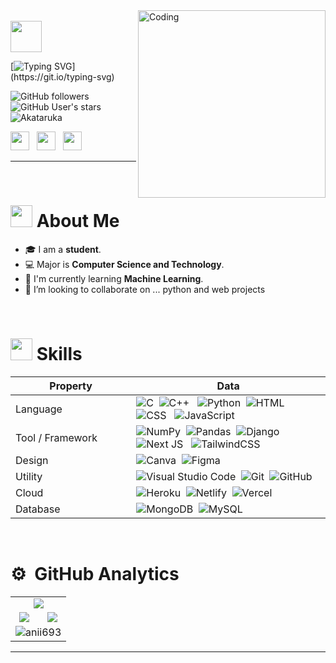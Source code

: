 <img align="right" alt="Coding" width="300" src="https://cdn.dribbble.com/users/1277312/screenshots/14733298/media/39b1045e593737587dd60e42c8422d1f.gif" >
<br align="left">
<img  src="https://raw.githubusercontent.com/MartinHeinz/MartinHeinz/master/wave.gif" width="50px" height="50px" /> 

[![Typing SVG](https://readme-typing-svg.herokuapp.com?font=FiraCode&color=ebc60e&size=25&lines=Hey!+I'm+Asutosh+Kataruka;Glad+to+see+you+here;Believe+in+learning+new+things;lets+learn+together+and+build+together.;Lets+discuss...;This+is+the+way.)](https://git.io/typing-svg)

![GitHub followers](https://img.shields.io/github/followers/Akataruka?style=social?font=FiraCode&color=e30707) ![GitHub User's stars](https://img.shields.io/github/stars/Akataruka?style=social?font=FiraCode&color=e30707) <img src="https://komarev.com/ghpvc/?username=Akataruka&label=Profile%20views&color=e30707&style=flat" alt="Akataruka" />

<p align="left">
<a href="#"><img src = "https://img.shields.io/badge/Website-Page?style=flat&color=1CA2F1&logo=alibabacloud&logoColor=white" height = 30px></a>   &nbsp
<a href="https://www.linkedin.com/in/asutosh-kataruka-79aa05269/" ><img src="https://img.shields.io/badge/-Asutosh%20Linkedin-0077B5?style=flat&logo=Linkedin&logoColor=white" height = 30px /></a>   &nbsp
<a href="https://instagram.com/_asutoshk.09_?utm_source=qr&igshid=OGU0MmVlOWVjOQ==" ><img src="https://img.shields.io/badge/-@_asutosh.09_-E4405F?style=flat&logo=Instagram&logoColor=white" height = 30px /></a>
</p>

---

&nbsp;
# <img src="https://c.tenor.com/NCRHhqkXrJYAAAAi/programmers-go-internet.gif" width="35"> About Me 
- 🎓 I am a **student**.
- 💻 Major is **Computer Science and Technology**.
- 🌱 I'm currently learning **Machine Learning**. 
- 👯 I’m looking to collaborate on ... python and web projects

&nbsp;
# <img src="https://media2.giphy.com/media/QssGEmpkyEOhBCb7e1/giphy.gif?cid=ecf05e47a0n3gi1bfqntqmob8g9aid1oyj2wr3ds3mg700bl&rid=giphy.gif" width ="35"> Skills

Property                 | Data  
-------------------------|------
Language | ![C](https://img.shields.io/badge/-C-05122A?style=flat&logo=C&logoColor=A8B9CC)&nbsp;  ![C++](https://img.shields.io/badge/-C++-05122A?style=flat&logo=C++) &nbsp;  ![Python](https://img.shields.io/badge/-Python-05122A?style=flat&logo=python)&nbsp; ![HTML](https://img.shields.io/badge/-HTML-05122A?style=flat&logo=HTML5) &nbsp; ![CSS](https://img.shields.io/badge/-CSS-05122A?style=flat&logo=CSS3&logoColor=1572B6) &nbsp; ![JavaScript](https://img.shields.io/badge/-JavaScript-05122A?style=flat&logo=javascript) &nbsp;
Tool / Framework         | ![NumPy](https://img.shields.io/badge/numpy-%23013243.svg?style=flat&logo=numpy&logoColor=white) &nbsp;![Pandas](https://img.shields.io/badge/pandas-%23150458.svg?style=flat&logo=pandas&logoColor=white) &nbsp;![Django](https://img.shields.io/badge/-Django-05122A?style=flat&logo=django&logoColor=092E20) &nbsp;  ![Next JS](https://img.shields.io/badge/Next-black?style=flat&logo=next.js&logoColor=white) &nbsp; ![TailwindCSS](https://img.shields.io/badge/tailwindcss-%2338B2AC.svg?style=flat&logo=tailwind-css&logoColor=white)  &nbsp;
Design       | ![Canva](https://img.shields.io/badge/Canva-%2300C4CC.svg?style=flat&logo=Canva&logoColor=white)  &nbsp;![Figma](https://img.shields.io/badge/figma-%23150458.svg?style=flat&logo=figma&logoColor=white)  &nbsp;
Utility                  | ![Visual Studio Code](https://img.shields.io/badge/-Visual%20Studio%20Code-05122A?style=flat&logo=visual-studio-code&logoColor=007ACC)&nbsp;  ![Git](https://img.shields.io/badge/-Git-05122A?style=flat&logo=git) &nbsp;![GitHub](https://img.shields.io/badge/-GitHub-05122A?style=flat&logo=github) &nbsp;
Cloud <img width=200/> | ![Heroku](https://img.shields.io/badge/heroku-%23430098.svg?style=flat&logo=heroku&logoColor=white) &nbsp;![Netlify](https://img.shields.io/badge/netlify-%23000000.svg?style=flat&logo=netlify&logoColor=#00C7B7) &nbsp;![Vercel](https://img.shields.io/badge/vercel-%23000000.svg?style=flat&logo=vercel&logoColor=white) 
Database      | ![MongoDB](https://img.shields.io/badge/MongoDB-%234ea94b.svg?style=flat&logo=mongodb&logoColor=white)  &nbsp;![MySQL](https://img.shields.io/badge/MySQL-%23150458.svg?style=flat&logo=MySQL&logoColor=white)  &nbsp; 

&nbsp;
# ⚙️ &nbsp;GitHub Analytics

<table align="center">
  <tr>
    <td colspan="2" align="center"><img src="https://github-readme-activity-graph.vercel.app/graph?username=Akataruka&theme=high-contrast&hide_border=false&area=true&custom_title=Github%20Contribution%20Graph"></td>
  </tr>
  <tr>
    <td align="center"><img src="https://github-readme-stats.vercel.app/api?username=Akataruka&show_icons=true&theme=dark&locale=en&hide_border=false&area=true"/></td>
    <td align="center"><img src="https://github-readme-stats.vercel.app/api/top-langs?username=Akataruka&show_icons=true&theme=dark&locale=en&layout=compact&hide_border=false&area=true"/></td>
  </tr>
 <tr>
  <td colspan="2" align="center" >   <img   src="https://github-readme-streak-stats.herokuapp.com/?user=Akataruka&theme=dark&hide_border=false&area=true" alt="anii693" /></td>
 </tr>
</table>

---
